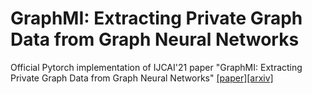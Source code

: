 # GraphMI: Extracting Private Graph Data from Graph Neural Networks
Official Pytorch implementation of IJCAI'21 paper "GraphMI: Extracting Private Graph Data from Graph Neural Networks" [[paper]](https://www.ijcai.org/proceedings/2021/516)[[arxiv]](https://arxiv.org/abs/2106.02820)
